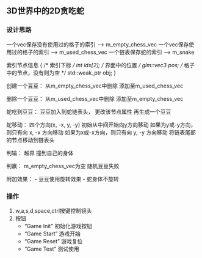 ## 3D世界中的2D贪吃蛇

### 设计思路
一个vec保存没有使用过的格子的索引  --> m_empty_chess_vec
一个vec保存使用过的格子的索引     --> m_used_chess_vec
一个链表保存蛇的索引             --> m_snake

索引节点信息
{
    /* 索引下标 */
    int idx[2];
    /* 界面中的位置 */
    glm::vec3 pos;
    /* 格子中的节点，没有则为空 */
    std::weak_ptr<GObj> obj;
}

创建一个豆豆：
    从m_empty_chess_vec中删除
    添加至m_used_chess_vec

删除一个豆豆：
    从m_used_chess_vec中删除
    添加至m_empty_chess_vec

蛇吃到豆豆：
    豆豆加入到蛇链表头， 更改该节点属性
    再生成一个豆豆

蛇移动：
    四个方向(x, -x, y, -y)
    初始从中间开始向y方向移动
    如果为y或-y方向，则只有向 x, -x 方向移动
    如果为x或-x方向，则只有向 y, -y 方向移动
    将链表尾部的节点移动到链表头

判输：
    越界
    撞到自己的身体

判赢：
    m_empty_chess_vec为空
    随机豆豆失败


附加效果：
    - 豆豆使用旋转效果
    - 蛇身体不旋转

### 操作
1. w,a,s,d,space,ctrl按键控制镜头
2. 按钮
    - “Game Init” 初始化游戏按钮
    - “Game Start” 游戏开始
    - “Game Reset” 游戏复位
    - “Game Test” 测试使用

